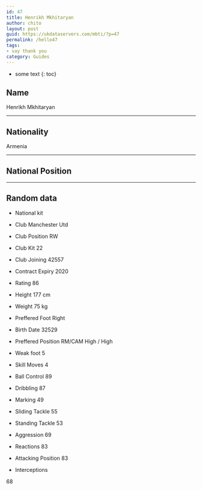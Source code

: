 ```yaml
---
id: 47
title: Henrikh Mkhitaryan
author: chito
layout: post
guid: https://ukdataservers.com/mbti/?p=47
permalink: /hello47
tags:
- say thank you
category: Guides
---
```


* some text
{: toc}


## Name  
Henrikh Mkhitaryan 

* * *

## Nationality  
Armenia 

* * *

## National Position 

* * *

## Random data 

  * National kit 
  * Club 
Manchester Utd 

  * Club Position 
RW 

  * Club Kit 
22 

  * Club Joining 
42557 

  * Contract Expiry 
2020 

  * Rating 
86 

  * Height 
177 cm 

  * Weight 
75 kg 

  * Preffered Foot 
Right 

  * Birth Date 
32529 

  * Preffered Position 
RM/CAM High / High 

  * Weak foot 
5 

  * Skill Moves 
4 

  * Ball Control 
89 

  * Dribbling 
87 

  * Marking 
49 

  * Sliding Tackle 
55 

  * Standing Tackle 
53 

  * Aggression 
69 

  * Reactions 
83 

  * Attacking Position 
83 

  * Interceptions 

68